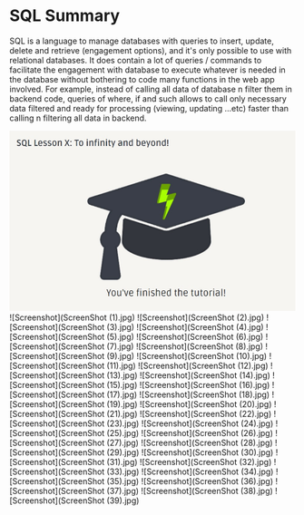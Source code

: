 # SQL Summary

SQL is a language to manage databases with queries to insert, update, delete and retrieve (engagement options), and it's only possible to use with relational databases. It does contain a lot of queries / commands to facilitate the engagement with database to execute whatever is needed in the database without bothering to code many functions in the web app involved. For example, instead of calling all data of database n filter them in backend code, queries of where, if and such allows to call only necessary data filtered and ready for processing (viewing, updating ...etc) faster than calling n filtering all data in backend.

![SQL All Lessons Completions Screenshot](sql.jpg)
![Screenshot](ScreenShot (1).jpg)
![Screenshot](ScreenShot (2).jpg)
![Screenshot](ScreenShot (3).jpg)
![Screenshot](ScreenShot (4).jpg)
![Screenshot](ScreenShot (5).jpg)
![Screenshot](ScreenShot (6).jpg)
![Screenshot](ScreenShot (7).jpg)
![Screenshot](ScreenShot (8).jpg)
![Screenshot](ScreenShot (9).jpg)
![Screenshot](ScreenShot (10).jpg)
![Screenshot](ScreenShot (11).jpg)
![Screenshot](ScreenShot (12).jpg)
![Screenshot](ScreenShot (13).jpg)
![Screenshot](ScreenShot (14).jpg)
![Screenshot](ScreenShot (15).jpg)
![Screenshot](ScreenShot (16).jpg)
![Screenshot](ScreenShot (17).jpg)
![Screenshot](ScreenShot (18).jpg)
![Screenshot](ScreenShot (19).jpg)
![Screenshot](ScreenShot (20).jpg)
![Screenshot](ScreenShot (21).jpg)
![Screenshot](ScreenShot (22).jpg)
![Screenshot](ScreenShot (23).jpg)
![Screenshot](ScreenShot (24).jpg)
![Screenshot](ScreenShot (25).jpg)
![Screenshot](ScreenShot (26).jpg)
![Screenshot](ScreenShot (27).jpg)
![Screenshot](ScreenShot (28).jpg)
![Screenshot](ScreenShot (29).jpg)
![Screenshot](ScreenShot (30).jpg)
![Screenshot](ScreenShot (31).jpg)
![Screenshot](ScreenShot (32).jpg)
![Screenshot](ScreenShot (33).jpg)
![Screenshot](ScreenShot (34).jpg)
![Screenshot](ScreenShot (35).jpg)
![Screenshot](ScreenShot (36).jpg)
![Screenshot](ScreenShot (37).jpg)
![Screenshot](ScreenShot (38).jpg)
![Screenshot](ScreenShot (39).jpg)
